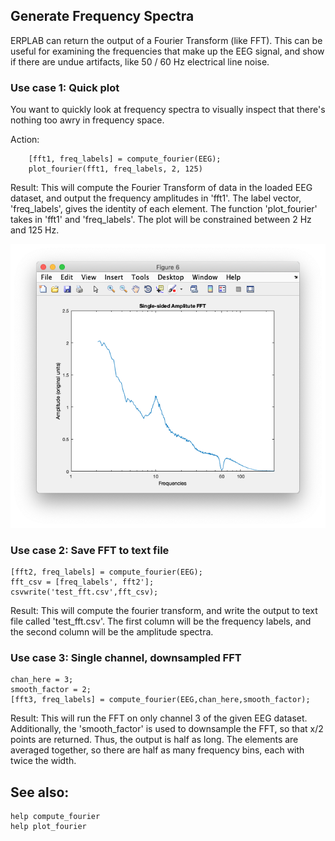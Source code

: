 ## Generate Frequency Spectra

ERPLAB can return the output of a Fourier Transform (like FFT). This can be useful for examining the frequencies that make up the EEG signal, and show if there are undue artifacts, like 50 / 60 Hz electrical line noise.

### Use case 1: Quick plot
You want to quickly look at frequency spectra to visually inspect that there's nothing too awry in frequency space.

Action:
```
    [fft1, freq_labels] = compute_fourier(EEG);
    plot_fourier(fft1, freq_labels, 2, 125)
```

Result:
This will compute the Fourier Transform of data in the loaded EEG dataset, and output the frequency amplitudes in 'fft1'. The label vector, 'freq_labels', gives the identity of each element. The function 'plot_fourier' takes in 'fft1' and 'freq_labels'. The plot will be constrained between 2 Hz and 125 Hz.

![FFT](./images/other/simple_fft.png)


### Use case 2: Save FFT to text file

```
[fft2, freq_labels] = compute_fourier(EEG);
fft_csv = [freq_labels', fft2'];
csvwrite('test_fft.csv',fft_csv);
```

Result:
This will compute the fourier transform, and write the output to text file called 'test_fft.csv'. The first column will be the frequency labels, and the second column will be the amplitude spectra.

### Use case 3: Single channel, downsampled FFT

```
chan_here = 3;
smooth_factor = 2;
[fft3, freq_labels] = compute_fourier(EEG,chan_here,smooth_factor);
```

Result:
This will run the FFT on only channel 3 of the given EEG dataset. Additionally, the 'smooth_factor' is used to downsample the FFT, so that x/2 points are returned. Thus, the output is half as long. The elements are averaged together, so there are half as many frequency bins, each with twice the width.

## See also:
```
help compute_fourier
help plot_fourier
